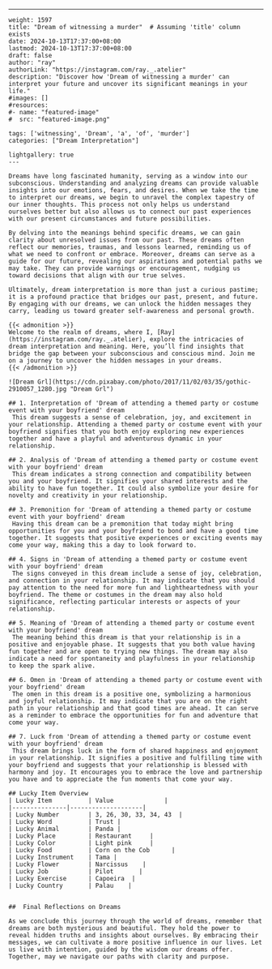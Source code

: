 ---
    weight: 1597
    title: "Dream of witnessing a murder"  # Assuming 'title' column exists
    date: 2024-10-13T17:37:00+08:00
    lastmod: 2024-10-13T17:37:00+08:00
    draft: false
    author: "ray"
    authorLink: "https://instagram.com/ray._.atelier"
    description: "Discover how 'Dream of witnessing a murder' can interpret your future and uncover its significant meanings in your life."
    #images: []
    #resources:
    #- name: "featured-image"
    #  src: "featured-image.png"
    
    tags: ['witnessing', 'Dream', 'a', 'of', 'murder']
    categories: ["Dream Interpretation"]
    
    lightgallery: true
    ---
    
    Dreams have long fascinated humanity, serving as a window into our subconscious. Understanding and analyzing dreams can provide valuable insights into our emotions, fears, and desires. When we take the time to interpret our dreams, we begin to unravel the complex tapestry of our inner thoughts. This process not only helps us understand ourselves better but also allows us to connect our past experiences with our present circumstances and future possibilities.
    
    By delving into the meanings behind specific dreams, we can gain clarity about unresolved issues from our past. These dreams often reflect our memories, traumas, and lessons learned, reminding us of what we need to confront or embrace. Moreover, dreams can serve as a guide for our future, revealing our aspirations and potential paths we may take. They can provide warnings or encouragement, nudging us toward decisions that align with our true selves.
    
    Ultimately, dream interpretation is more than just a curious pastime; it is a profound practice that bridges our past, present, and future. By engaging with our dreams, we can unlock the hidden messages they carry, leading us toward greater self-awareness and personal growth.
    
    {{< admonition >}}
    Welcome to the realm of dreams, where I, [Ray](https://instagram.com/ray._.atelier), explore the intricacies of dream interpretation and meaning. Here, you’ll find insights that bridge the gap between your subconscious and conscious mind. Join me on a journey to uncover the hidden messages in your dreams.
    {{< /admonition >}}
    
    ![Dream Grl](https://cdn.pixabay.com/photo/2017/11/02/03/35/gothic-2910057_1280.jpg "Dream Grl")
    
    ## 1. Interpretation of 'Dream of attending a themed party or costume event with your boyfriend' dream
     This dream suggests a sense of celebration, joy, and excitement in your relationship. Attending a themed party or costume event with your boyfriend signifies that you both enjoy exploring new experiences together and have a playful and adventurous dynamic in your relationship.
    
    ## 2. Analysis of 'Dream of attending a themed party or costume event with your boyfriend' dream
     This dream indicates a strong connection and compatibility between you and your boyfriend. It signifies your shared interests and the ability to have fun together. It could also symbolize your desire for novelty and creativity in your relationship.
    
    ## 3. Premonition for 'Dream of attending a themed party or costume event with your boyfriend' dream
     Having this dream can be a premonition that today might bring opportunities for you and your boyfriend to bond and have a good time together. It suggests that positive experiences or exciting events may come your way, making this a day to look forward to.
    
    ## 4. Signs in 'Dream of attending a themed party or costume event with your boyfriend' dream
     The signs conveyed in this dream include a sense of joy, celebration, and connection in your relationship. It may indicate that you should pay attention to the need for more fun and lightheartedness with your boyfriend. The theme or costumes in the dream may also hold significance, reflecting particular interests or aspects of your relationship.
    
    ## 5. Meaning of 'Dream of attending a themed party or costume event with your boyfriend' dream
     The meaning behind this dream is that your relationship is in a positive and enjoyable phase. It suggests that you both value having fun together and are open to trying new things. The dream may also indicate a need for spontaneity and playfulness in your relationship to keep the spark alive.
    
    ## 6. Omen in 'Dream of attending a themed party or costume event with your boyfriend' dream
     The omen in this dream is a positive one, symbolizing a harmonious and joyful relationship. It may indicate that you are on the right path in your relationship and that good times are ahead. It can serve as a reminder to embrace the opportunities for fun and adventure that come your way.
    
    ## 7. Luck from 'Dream of attending a themed party or costume event with your boyfriend' dream
     This dream brings luck in the form of shared happiness and enjoyment in your relationship. It signifies a positive and fulfilling time with your boyfriend and suggests that your relationship is blessed with harmony and joy. It encourages you to embrace the love and partnership you have and to appreciate the fun moments that come your way.
    
    ## Lucky Item Overview
    | Lucky Item          | Value              |
    |---------------|--------------------|
    | Lucky Number        | 3, 26, 30, 33, 34, 43  |
    | Lucky Word          | Trust |
    | Lucky Animal        | Panda |
    | Lucky Place         | Restaurant     |
    | Lucky Color         | Light pink     |
    | Lucky Food          | Corn on the Cob      |
    | Lucky Instrument    | Tama |
    | Lucky Flower        | Narcissus    |
    | Lucky Job           | Pilot       |
    | Lucky Exercise      | Capoeira  |
    | Lucky Country       | Palau    |
    
    
    ##  Final Reflections on Dreams
    
    As we conclude this journey through the world of dreams, remember that dreams are both mysterious and beautiful. They hold the power to reveal hidden truths and insights about ourselves. By embracing their messages, we can cultivate a more positive influence in our lives. Let us live with intention, guided by the wisdom our dreams offer. Together, may we navigate our paths with clarity and purpose.
    